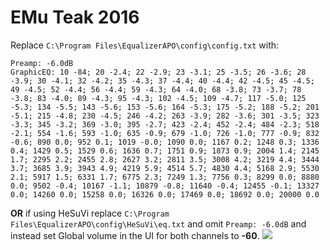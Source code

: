 # EMu Teak 2016
Replace `C:\Program Files\EqualizerAPO\config\config.txt` with:
```
Preamp: -6.0dB
GraphicEQ: 10 -84; 20 -2.4; 22 -2.9; 23 -3.1; 25 -3.5; 26 -3.6; 28 -3.9; 30 -4.1; 32 -4.2; 35 -4.3; 37 -4.4; 40 -4.4; 42 -4.5; 45 -4.5; 49 -4.5; 52 -4.4; 56 -4.4; 59 -4.3; 64 -4.0; 68 -3.8; 73 -3.7; 78 -3.8; 83 -4.0; 89 -4.3; 95 -4.3; 102 -4.5; 109 -4.7; 117 -5.0; 125 -5.3; 134 -5.5; 143 -5.6; 153 -5.6; 164 -5.3; 175 -5.2; 188 -5.2; 201 -5.1; 215 -4.8; 230 -4.5; 246 -4.2; 263 -3.9; 282 -3.6; 301 -3.5; 323 -3.3; 345 -3.2; 369 -3.0; 395 -2.7; 423 -2.4; 452 -2.4; 484 -2.3; 518 -2.1; 554 -1.6; 593 -1.0; 635 -0.9; 679 -1.0; 726 -1.0; 777 -0.9; 832 -0.6; 890 0.0; 952 0.1; 1019 -0.0; 1090 0.0; 1167 0.2; 1248 0.3; 1336 0.4; 1429 0.5; 1529 0.6; 1636 0.7; 1751 0.9; 1873 0.9; 2004 1.4; 2145 1.7; 2295 2.2; 2455 2.8; 2627 3.2; 2811 3.5; 3008 4.2; 3219 4.4; 3444 3.7; 3685 3.9; 3943 4.9; 4219 5.9; 4514 5.7; 4830 4.4; 5168 2.9; 5530 2.1; 5917 1.5; 6331 1.7; 6775 2.3; 7249 1.3; 7756 0.3; 8299 0.0; 8880 0.0; 9502 -0.4; 10167 -1.1; 10879 -0.8; 11640 -0.4; 12455 -0.1; 13327 0.0; 14260 0.0; 15258 0.0; 16326 0.0; 17469 0.0; 18692 0.0; 20000 0.0
```
**OR** if using HeSuVi replace `C:\Program Files\EqualizerAPO\config\HeSuVi\eq.txt` and omit `Preamp: -6.0dB` and instead set Global volume in the UI for both channels to **-60**.
![](https://raw.githubusercontent.com/jaakkopasanen/AutoEq/master/results/Innerfidelity%202017/innerfidelity/onear/EMu%20Teak%202016/EMu%20Teak%202016.png)
